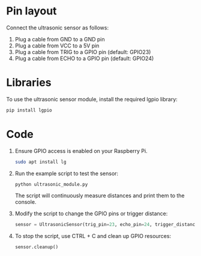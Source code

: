 # Pin layout
Connect the ultrasonic sensor as follows:
1. Plug a cable from GND to a GND pin
2. Plug a cable from VCC to a 5V pin
3. Plug a cable from TRIG to a GPIO pin (default: GPIO23)
4. Plug a cable from ECHO to a GPIO pin (default: GPIO24)

# Libraries
To use the ultrasonic sensor module, install the required lgpio library:
```bash
pip install lgpio
```
# Code
1. Ensure GPIO access is enabled on your Raspberry Pi.
    ```bash
    sudo apt install lg
    ```

2. Run the example script to test the sensor:
    ```bash
    python ultrasonic_module.py
    ```
    The script will continuously measure distances and print them to the console.

3. Modify the script to change the GPIO pins or trigger distance:
    ```python
    sensor = UltrasonicSensor(trig_pin=23, echo_pin=24, trigger_distance=10)
    ```
4. To stop the script, use CTRL + C and clean up GPIO resources:
    ```python
    sensor.cleanup()
    ```
